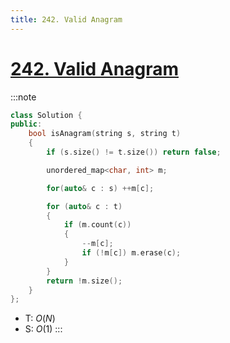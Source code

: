 ```yaml
---
title: 242. Valid Anagram
---
```


# [242\. Valid Anagram](https://leetcode.com/problems/valid-anagram/)

:::note
```cpp
class Solution {
public:
    bool isAnagram(string s, string t)
    {
        if (s.size() != t.size()) return false;

        unordered_map<char, int> m;

        for(auto& c : s) ++m[c];

        for (auto& c : t)
        {
            if (m.count(c))
            {
                --m[c];
                if (!m[c]) m.erase(c);
            }
        }
        return !m.size();
    }
};
```
- T: $O(N)$
- S: $O(1)$
:::
